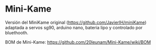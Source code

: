 # Mini-Kame
Versión del MiniKame original (https://github.com/JavierIH/miniKame) adaptada a servos sg90, arduino nano, bateria lipo y controlado por bluethooth.

BOM de Mini-Kame:
https://github.com/20leunam/Mini-Kame/wiki/BOM
